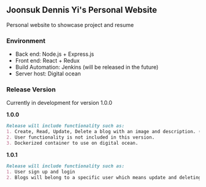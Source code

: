 ## Joonsuk Dennis Yi's Personal Website
Personal website to showcase project and resume </br>

### Environment
- Back end: Node.js + Express.js
- Front end: React + Redux
- Build Automation: Jenkins (will be released in the future)
- Server host: Digital ocean

### Release Version
Currently in development for version 1.0.0

**1.0.0**
``` markdown
Release will include functionality such as:
1. Create, Read, Update, Delete a blog with an image and description. (Admin only)
2. User functionality is not included in this version.
3. Dockerized container to use on digital ocean.
```

**1.0.1**
``` markdown
Release will include functionality such as:
1. User sign up and login
2. Blogs will belong to a specific user which means update and deleting blogs can only be done by that specific user.
```
